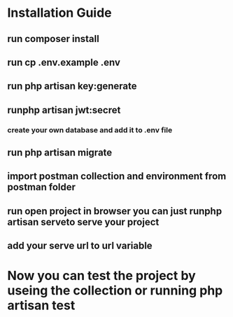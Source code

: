 # Installation Guide
## run  **composer install** 
##  run  **cp  .env.example .env**
##  run **php artisan key:generate**
##  run**php artisan jwt:secret**
### create your own database and add it to .env file
## run **php artisan migrate**
## import postman collection and environment from postman folder
## run open project in browser you can just run**php artisan serve**to serve your project
## add your serve url to url variable 
# Now you can test the project by useing the collection or running **php artisan test**
